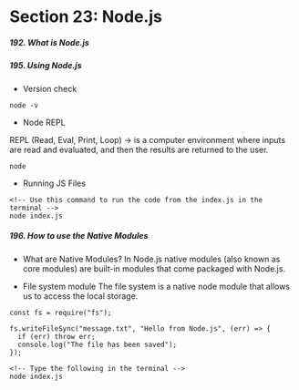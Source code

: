<h1>Section 23: Node.js</h1>

<h5>192. What is Node.js</h5>

<h5>195. Using Node.js</h5>

- Version check

```
node -v
```

- Node REPL

REPL (Read, Eval, Print, Loop) -> is a computer environment where inputs are read and evaluated, and then the results are returned to the user.

```
node
```

- Running JS Files

```
<!-- Use this command to run the code from the index.js in the terminal -->
node index.js
```

<h5>196. How to use the Native Modules</h5>

- What are Native Modules?
  In Node.js native modules (also known as core modules) are built-in modules that come packaged with Node.js.

- File system module
  The file system is a native node module that allows us to access the local storage.

```node
const fs = require("fs");

fs.writeFileSync("message.txt", "Hello from Node.js", (err) => {
  if (err) throw err;
  console.log("The file has been saved");
});
```

```
<!-- Type the following in the terminal -->
node index.js
```

